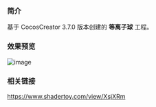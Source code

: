 ### 简介
基于 CocosCreator 3.7.0 版本创建的 **等离子球** 工程。

### 效果预览
![image](../../../gif/202208/2022080901.gif)

### 相关链接
https://www.shadertoy.com/view/XsjXRm